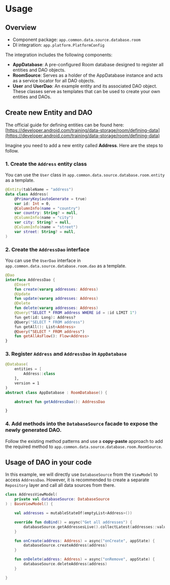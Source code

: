 # Usage

## Overview

- Component package: `app.common.data.source.database.room`
- DI integration: `app.platform.PlatformConfig`

The integration includes the following components:

- **AppDatabase**: A pre-configured Room database designed to register all entities and DAO objects.
- **RoomSource**: Serves as a holder of the AppDatabase instance and acts as a service locator for all DAO objects.
- **User** and **UserDao**: An example entity and its associated DAO object. These classes serve as templates that can be used to create your own entities and DAOs.

## Create new Entity and DAO

The official guide for defining entities can be found here: [https://developer.android.com/training/data-storage/room/defining-data](https://developer.android.com/training/data-storage/room/defining-data)

Imagine you need to add a new entity called **Address**. Here are the steps to follow.

### 1. Create the `Address` entity class

You can use the `User` class in `app.common.data.source.database.room.entity` as a template.

```kotlin
@Entity(tableName = "address")
data class Address(
    @PrimaryKey(autoGenerate = true)
    var id: Int = 0,
    @ColumnInfo(name = "country")
    var country: String? = null,
    @ColumnInfo(name = "city")
    var city: String? = null,
    @ColumnInfo(name = "street")
    var street: String? = null,
)
```

### 2. Create the `AddressDao` interface

You can use the `UserDao` interface in `app.common.data.source.database.room.dao` as a template.

```kotlin
@Dao
interface AddressDao {
    @Insert
    fun create(vararg addresses: Address)
    @Update
    fun update(vararg addresses: Address)
    @Delete
    fun delete(vararg addresses: Address)
    @Query("SELECT * FROM address WHERE id = :id LIMIT 1")
    fun get(id: Long): Address?
    @Query("SELECT * FROM address")
    fun getAll(): List<Address>
    @Query("SELECT * FROM address")
    fun getAllAsFlow(): Flow<Address>
}
```

### 3. Register `Address` and `AddressDao` in `AppDatabase`

```kotlin
@Database(
    entities = [
        Address::class
    ],
    version = 1
)
abstract class AppDatabase : RoomDatabase() {

    abstract fun getAddressDao(): AddressDao

}
```

### 4. Add methods into the `DatabaseSource` facade to expose the newly generated DAO.

Follow the existing method patterns and use a **copy-paste** approach to add the required method to `app.common.data.source.database.room.RoomSource`.

## Usage of DAO in your code

In this example, we will directly use `DatabaseSource` from the `ViewModel` to access `AddressDao`. However, it is recommended to create a separate `Repository` layer and call all data sources from there.

```kotlin
class AddressViewModel(
    private val databaseSource: DatabaseSource
) : BaseViewModel() {

    val addresses = mutableStateOf(emptyList<Address>())

    override fun doBind() = async("Get all addresses") {
        databaseSource.getAddressesLive().collectLatest(addresses::value::set)
    }

    fun onCreate(address: Address) = async("onCreate", appState) {
        databaseSource.createAddress(address)
    }

    fun onDelete(address: Address) = async("onRemove", appState) {
        databaseSource.deleteAddress(address)
    }

}
```
